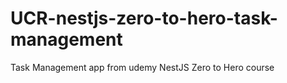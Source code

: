 # UCR-nestjs-zero-to-hero-task-management

Task Management app from udemy NestJS Zero to Hero course
